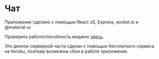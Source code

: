# Чат
Приложение сделано с помощью React JS, Express, socket.io и @material-ui

Проверить работоспособность моджно <a href="https://dimireme.github.io/chat/">здесь</a>.

Это деплоя серверной части сделан с помощью бесплатного сервиса на heroku, поэтому возможны сбои в работе приложения.
